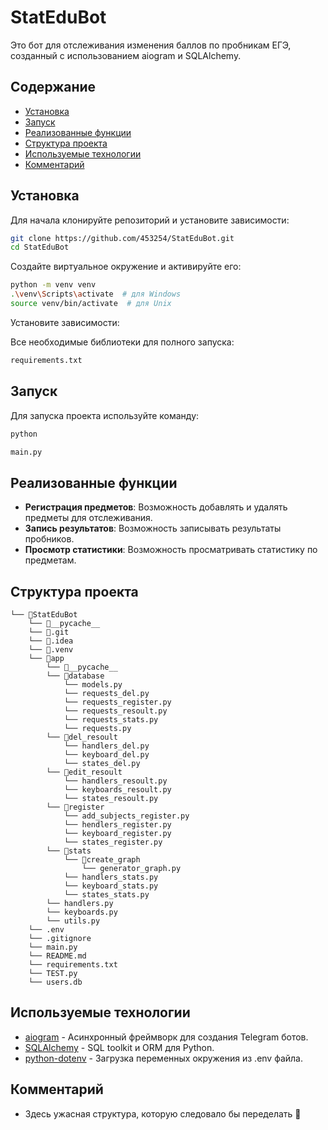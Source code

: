 # StatEduBot

Это бот для отслеживания изменения баллов по пробникам ЕГЭ, созданный с использованием aiogram и SQLAlchemy.

## Содержание

- [Установка](#установка)
- [Запуск](#запуск)
- [Реализованные функции](#реализованные-функции)
- [Структура проекта](#структура-проекта)
- [Используемые технологии](#используемые-технологии)
- [Комментарий](#комментарий)

## Установка

Для начала клонируйте репозиторий и установите зависимости:

```sh
git clone https://github.com/453254/StatEduBot.git
cd StatEduBot
```

Создайте виртуальное окружение и активируйте его:

```sh
python -m venv venv
.\venv\Scripts\activate  # для Windows
source venv/bin/activate  # для Unix
```

Установите зависимости:

Все необходимые библиотеки для полного запуска:
```sh
requirements.txt
```

## Запуск

Для запуска проекта используйте команду:

```sh
python 

main.py


```

## Реализованные функции

- **Регистрация предметов**: Возможность добавлять и удалять предметы для отслеживания.
- **Запись результатов**: Возможность записывать результаты пробников.
- **Просмотр статистики**: Возможность просматривать статистику по предметам.

## Структура проекта

```
└── 📁StatEduBot
    └── 📁__pycache__
    └── 📁.git
    └── 📁.idea
    └── 📁.venv
    └── 📁app
        └── 📁__pycache__
        └── 📁database
            └── models.py
            └── requests_del.py
            └── requests_register.py
            └── requests_resoult.py
            └── requests_stats.py
            └── requests.py
        └── 📁del_resoult
            └── handlers_del.py
            └── keyboard_del.py
            └── states_del.py
        └── 📁edit_resoult
            └── handlers_resoult.py
            └── keyboards_resoult.py
            └── states_resoult.py
        └── 📁register
            └── add_subjects_register.py
            └── hendlers_register.py
            └── keyboard_register.py
            └── states_register.py
        └── 📁stats
            └── 📁create_graph
                └── generator_graph.py
            └── handlers_stats.py
            └── keyboard_stats.py
            └── states_stats.py
        └── handlers.py
        └── keyboards.py
        └── utils.py
    └── .env
    └── .gitignore
    └── main.py
    └── README.md
    └── requirements.txt
    └── TEST.py
    └── users.db
```

## Используемые технологии

- [aiogram](https://docs.aiogram.dev/en/latest/) - Асинхронный фреймворк для создания Telegram ботов.
- [SQLAlchemy](https://www.sqlalchemy.org/) - SQL toolkit и ORM для Python.
- [python-dotenv](https://pypi.org/project/python-dotenv/) - Загрузка переменных окружения из .env файла.

## Комментарий

- Здесь ужасная структура, которую следовало бы переделать 🫡
